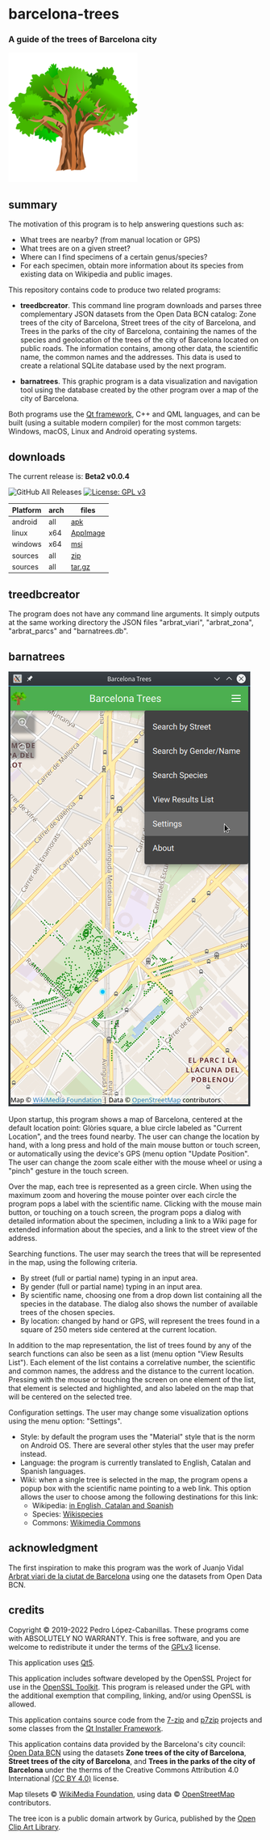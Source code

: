 # barcelona-trees
### A guide of the trees of Barcelona city

![icon](barnatrees/images/barnatrees_icon256.png)

## summary

The motivation of this program is to help answering questions such as:

* What trees are nearby? (from manual location or GPS)
* What trees are on a given street?
* Where can I find specimens of a certain genus/species?
* For each specimen, obtain more information about its species from existing data on Wikipedia and public images.

This repository contains code to produce two related programs:

- **treedbcreator**. This command line program downloads and parses three complementary JSON datasets from the Open Data BCN catalog: Zone trees of the city of Barcelona, Street trees of the city of Barcelona, and  Trees in the parks of the city of Barcelona, containing the names of the species and geolocation of the trees of the city of Barcelona located on public roads. The information contains, among other data, the scientific name, the common names and the addresses. This data is used to create a relational SQLite database used by the next program.

- **barnatrees**. This graphic program is a data visualization and navigation tool using the database created by the other program over a map of the city of Barcelona.

Both programs use the [Qt framework](https://www.qt.io/), C++ and QML languages, and can be built (using a suitable modern compiler) for the most common targets: Windows, macOS, Linux and Android operating systems.

## downloads

The current release is: **Beta2 v0.0.4**

![GitHub All Releases](https://img.shields.io/github/downloads/pedrolcl/barcelona-trees/total) 
[![License: GPL v3](https://img.shields.io/badge/License-GPLv3-blue.svg)](https://www.gnu.org/licenses/gpl-3.0)

 Platform | arch  | files    
----------|-------|----------
 android  | all   | [apk](https://github.com/pedrolcl/barcelona-trees/releases/download/v0.0.4/barnatrees-beta2-android.apk) 
 linux    | x64   | [AppImage](https://github.com/pedrolcl/barcelona-trees/releases/download/v0.0.4/barnatrees-beta2-linux-x64.AppImage)
 windows  | x64   | [msi](https://github.com/pedrolcl/barcelona-trees/releases/download/v0.0.4/barnatrees-beta2-windows-x64.msi)
 sources  | all   | [zip](https://github.com/pedrolcl/barcelona-trees/archive/v0.0.4.zip)
 sources  | all   | [tar.gz](https://github.com/pedrolcl/barcelona-trees/archive/v0.0.4.tar.gz)

## treedbcreator

The program does not have any command line arguments. It simply outputs at the same working directory the JSON files &quot;arbrat_viari&quot;, &quot;arbrat_zona&quot;, &quot;arbrat_parcs&quot; and &quot;barnatrees.db&quot;.

## barnatrees

![screenshot](docs/screenshot.png)

Upon startup, this program shows a map of Barcelona, centered at the default location point: Glòries square, a blue circle labeled as &quot;Current Location&quot;, and the trees found nearby. The user can change the location by hand, with a long press and hold of the main mouse button or touch screen, or automatically using the device's GPS (menu option &quot;Update Position&quot;. The user can change the zoom scale either with the mouse wheel or using a &quot;pinch&quot; gesture in the touch screen.

Over the map, each tree is represented as a green circle. When using the maximum zoom and hovering the mouse pointer over each circle the program pops a label with the scientific name. Clicking with the mouse main button, or touching on a touch screen, the program pops a dialog with detailed information about the specimen, including a link to a Wiki page for extended information about the species, and a link to the street view of the address.

Searching functions. The user may search the trees that will be represented in the map, using the following criteria.

- By street (full or partial name) typing in an input area.
- By gender (full or partial name) typing in an input area.
- By scientific name, choosing one from a drop down list containing all the species in the database. The dialog also shows the number of available trees of the chosen species.
- By location: changed by hand or GPS, will represent the trees found in a square of 250 meters side centered at the current location.

In addition to the map representation, the list of trees found by any of the search functions can also be seen as a list (menu option &quot;View Results List&quot;). Each element of the list contains a correlative number, the scientific and common names, the address and the distance to the current location. Pressing with the mouse or touching the screen on one element of the list, that element is selected and highlighted, and also labeled on the map that will be centered on the selected tree.

Configuration settings. The user may change some visualization options using the menu option: &quot;Settings&quot;.

- Style: by default the program uses the &quot;Material&quot; style that is the norm on Android OS. There are several other styles that the user may prefer instead.
- Language: the program is currently translated to English, Catalan and Spanish languages.
- Wiki: when a single tree is selected in the map, the program opens a popup box with the scientific name pointing to a web link. This option allows the user to choose among the following destinations for this link:
  - Wikipedia: [in English, Catalan and Spanish](https://www.wikipedia.org/)
  - Species: [Wikispecies](https://species.wikimedia.org/wiki/Main_Page)
  - Commons: [Wikimedia Commons](https://commons.wikimedia.org/wiki/)

## acknowledgment

The first inspiration to make this program was the work of Juanjo Vidal [Arbrat viari de la ciutat de Barcelona](https://jjvidalmac.carto.com/viz/c3c54164-7fcf-11e4-b04f-0e853d047bba/public_map) using one the datasets from Open Data BCN.
  
## credits

Copyright © 2019-2022 Pedro López-Cabanillas. These programs come with ABSOLUTELY NO WARRANTY. This is free software, and you are welcome to redistribute it under the terms of the [GPLv3](https://www.gnu.org/licenses/gpl-3.0.html) license.

This application uses [Qt5](https://www.qt.io/).

This application includes software developed by the OpenSSL Project for use in the [OpenSSL Toolkit](http://www.openssl.org/).  This program is released under the GPL with the additional exemption that compiling, linking, and/or using OpenSSL is allowed.

This application contains source code from the [7-zip](https://www.7-zip.org) and [p7zip](http://p7zip.sourceforge.net) projects and some classes from the [Qt Installer Framework](https://doc.qt.io/qtinstallerframework/index.html).

This application contains data provided by the Barcelona's city council: [Open Data BCN](https://opendata-ajuntament.barcelona.cat/en/) using the datasets **Zone trees of the city of Barcelona**, **Street trees of the city of Barcelona**, and **Trees in the parks of the city of Barcelona**  under the therms of the Creative Commons Attribution 4.0 International [(CC BY 4.0)](https://creativecommons.org/licenses/by/4.0/) license.

Map tilesets © [WikiMedia Foundation](https://foundation.wikimedia.org/wiki/Terms_of_Use/en), using data © [OpenStreetMap](https://www.openstreetmap.org/copyright/en) contributors.

The tree icon is a public domain artwork by Gurica, published by the [Open Clip Art Library](https://openclipart.org).
